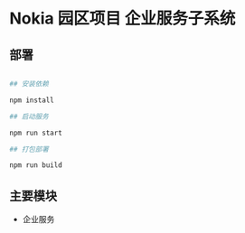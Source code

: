 # Nokia 园区项目 企业服务子系统

## 部署

``` bash

## 安装依赖

npm install

## 启动服务

npm run start

## 打包部署

npm run build

```

## 主要模块

* 企业服务

